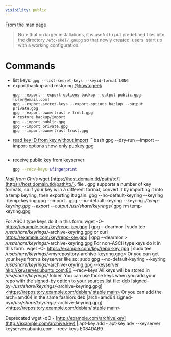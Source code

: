 ```yaml
---
visibility: public
---
```

From the man page
> Note that on larger installations, it is useful to put predefined files into the directory `/etc/skel/.gnupg` so that newly created  users  start  up with a working configuration.

# Commands
- list keys: `gpg --list-secret-keys --keyid-format LONG`
- export/backup and restoring [@howtogeek](https://www.howtogeek.com/816878/how-to-back-up-and-restore-gpg-keys-on-linux/)
  ```shell
  gpg --export --export-options backup --output public.gpg [user@email.com]
  gpg --export-secret-keys --export-options backup --output private.gpg
  gpg --export-ownertrust > trust.gpg
  # restore backup/import
  gpg --import public.gpg
  gpg --import private.gpg
  gpg --import-ownertrust trust.gpg
  ```
- [read key ID from key without import](https://security.stackexchange.com/questions/43348/extracting-the-pgp-keyid-from-the-public-key-file)
      ```bash
    gpg --dry-run --import --import-options show-only pubkey.gpg
    ```
- receive public key from keyserver
  ```bash
  gpg --recv-keys $fingerprint
  ```

*Mail from Chris*
wget [https://host.domain.tld/path/to/](https://host.domain.tld/path/to/)<keyfile>.<ext>
file <keyfile>.<ext>
gpg supports a number of key formats, so if your key is in a different format, convert it by importing it into a temp keyring, then exporting it again:
gpg --no-default-keyring --keyring ./temp-keyring.gpg --import <keyfile>.<ext>
gpg --no-default-keyring --keyring ._/temp-keyring.gpg --export --output /usr/share/keyrings/_<your-keyfile-name>.gpg
rm temp-keyring.gpg

For ASCII type keys do it in this form:
wget -O- [<https://example.com/key/repo-key.gpg>](https://example.com/key/repo-key.gpg) | gpg --dearmor | sudo tee _/usr/share/keyrings/_<myrepository>-archive-keyring.gpg
or
curl [<https://example.com/key/repo-key.gpg>](https://example.com/key/repo-key.gpg) | gpg --dearmor > _/usr/share/keyrings/_<myrepository>-archive-keyring.gpg
For non-ASCII type keys do it in this form:
wget -O- [<https://example.com/key/repo-key.gpg>](https://example.com/key/repo-key.gpg) | sudo tee _/usr/share/keyrings/_<myrepository-archive-keyring.gpg>
Or you can get your keys from a keyserver like so:
sudo gpg --no-default-keyring --keyring _/usr/share/keyrings/_<myrepository>-archive-keyring.gpg --keyserver <hkp://keyserver.ubuntu.com:80> --recv-keys <fingerprint>
All keys will be stored in _/usr/share/keyrings/_ folder. You can use those keys when you add your repo with the signed-by option to your sources.list file:
deb [signed-by=_/usr/share/keyrings/_<myrepository>-archive-keyring.gpg] [<https://repository.example.com/debian/ stable main>](https://repository.example.com/debian/stablemain)
Or you can add the arch=amd64 in the same fashion:
deb [arch=amd64 signed-by=_/usr/share/keyrings/_<myrepository>-archive-keyring.gpg] [<https://repository.example.com/debian/ stable main>](https://repository.example.com/debian/stablemain)

Deprecated
wget -qO - [http://example.com/archive.key](http://example.com/archive.key) | apt-key add -
apt-key adv --keyserver keyserver.ubuntu.com --recv-keys E084DAB9
